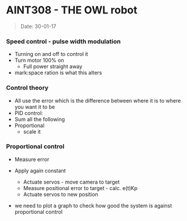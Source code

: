 # AINT308 - THE OWL robot
> Date: 30-01-17

### Speed control - pulse width modulation

- Turning on and off to control it
- Turn motor 100% on
    - Full power straight away
- mark:space ration is what this alters

### Control theory

- All use the error which is the difference between where it is to where you want it to be
- PID control:
- Sum all the following
- Proportional
    - scale it

### Proportional control

- Measure error
- Apply again constant
    - Actuate servos - move camera to target
    - Measure positional error to target - calc. e(t)Kp
    - Actuate servos to new position

- we need to plot a graph to check how good the system is against proportional control
